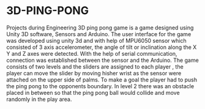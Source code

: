 # 3D-PING-PONG
Projects during Engineering 
3D ping pong game is a game designed using Unity 3D software, Sensors and Arduino. The user interface for the game was developed using unity 3d and with help of MPU6050 sensor which consisted of 3 axis accelerometer, the angle of tilt or inclination along the X Y and Z axes were detected. With the help of serial communication, connection was established between the sensor and the Arduino. The game consists of two levels and the sliders are assigned to each player , the player can move the slider by moving hisher wrist as the sensor were attached on the upper side of palms. To make a goal the player had to push the ping pong to the opponents boundary. In level 2 there was an obstacle placed in between so that the ping pong ball would collide and move randomly in the play area.
 
 
